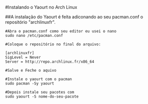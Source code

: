 #Instalando o Yaourt no Arch Linux

##A instalação do Yaourt é feita adiconando ao seu pacman.conf o repositório "archlinuxfr".

```
#Abra o pacman.conf como seu editor eu usei o nano
sudo nano /etc/pacman.conf
```

```
#Coloque o repositório no final do arquivo:

[archlinuxfr]
SigLevel = Never
Server = http://repo.archlinux.fr/x86_64

#Salve e Feche o aquivo
```

```
#Instale o yaourt com o pacman
sudo pacman -Sy yaourt
```

```
#Depois instale seu pacotes com
sudo yaourt -S nome-do-seu-pacote
```